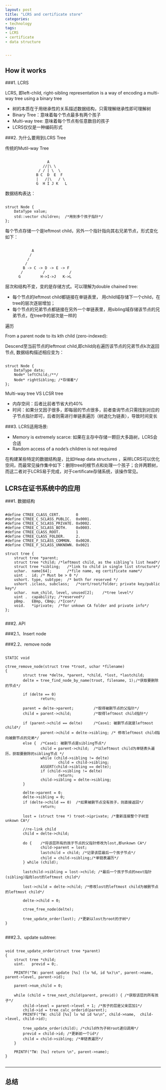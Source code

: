 ```yaml
---
layout: post
title: "LCRS and certificate store"
categories:
- technology  
tags:
- LCRS
- certificate
- data structure


---
```

## How it works  

###1. LCRS  

LCRS, 即left-child, right-sibling representation is a way of encoding a multi-way tree using a binary tree  

-	树的本质在于用继承性的关系描述数据结构，只需理解继承性即可理解树
-	Binary Tree：意味着每个节点最多有两个孩子
-	Multi-way tree: 意味着每个节点有任意数目的孩子
-	LCRS仅仅是一种编码形式  

###2. 为什么要用到LCRS Tree
	
传统的Mutil-way Tree
<pre><code>
 	               A       
                 //|\ \
               / / | \  \
              B C  D  E  F
              |   /|\   / \
              G  H I J K   L
</code></pre>  

数据结构表达：  

<pre><code>
struct Node {
    DataType value;
    std::vector<Node*> children;  /*用到多个孩子指针*/
};
</code></pre> 

每个节点存储一个是leftmost child，另外一个指针指向其右兄弟节点，形式变化如下：  
	   
<pre><code>
            A
           /
          /
         /
        B -> C -> D -> E -> F
       /         /           /
      G         H->I->J   K->L
</code></pre>

层次和结构不变，变的是存储方式。可以理解为double chained  tree:

 - 每个节点的leftmost child都链接在单链表里， 用child域存储下一个child，在tree的层次逐层增加；
 - 每个节点的兄弟节点都链接在另外一个单链表里，用sibling域存储该节点的兄弟节点，在tree中的层次是一样的

遍历

From a parent node to its kth child (zero-indexed):

Descend至当前节点的leftmost child,即child向右遍历该节点的兄弟节点k次返回节点,
数据结构描述相应变为：

<pre><code>  
struct Node {	
	DataType data;
	Node* leftChild;/**/
	Node* rightSibling; /*存储着*/
};  
</code></pre> 

Multi-way tree VS LCSR tree  

* 内存空间：后者比前者节省大约40%    
* 时间：如果分叉因子很多，即每层的节点很多，前者查询节点只需找到对应的子节点指针即可，后者则需进行单链表遍历（树退化为链表），导致时间变长  

###3. LCRS适用场景:  

 - Memory is extremely scarce: 如果在主存中存储一颗巨大多路树，LCRS会合适
 - Random access of a node’s children is not required  

在构建某些特定的数据结构是，比如Heap data structures ，采样LCRS可以优化空间，而最常见操作集中如下：删除tree的根节点和处理一个孩子；合并两颗树，而这二者对于LCRS易于完成，对于certificate存储系统，该操作常见。

## LCRS在证书系统中的应用  

###1. 数据结构

<pre><code>
#define CTREE_CLASS_CERT.       0
#define CTREE_C_SCLASS_PUBLIC.  0x0001.
#define CTREE_C_SCLASS_PRIVATE. 0x0002.
#define CTREE_C_SCLASS_BOTH.    0x0003.
#define CTREE_CLASS_ROOT.       1
#define CTREE_CLASS_FOLDER.     2.     
#define CTREE_F_SCLASS_COMMON.  0x0020.
#define CTREE_F_SCLASS_UNKNOWN. 0x0021

struct tree {
	struct tree *parent;
	struct tree *child;	/*leftmost child, as the sibling’s list head*/
	struct tree *sibling;	/*link to child in single list structure*/
	uchar.  name[64];		/*file name, eg certificate name*/
	uint .  id;	/* Must be > 0 */
	ushort. type, subtype;	/* both for reserved */
	ushort .iclass, subclass;	/*cert/root/folder; private key/public key*/
	uchar.  num_child, level, unused[2];	/*tree level*/
	uint .  capability;	/*reserved*/
	pBmp.   EBmp, CBmp;	/*Icon*/
	void.   *iprivate;	/*for unkown CA folder and private info*/
};   

</code></pre>   

###2. API

###2.1、Insert node  

###2.2、remove node  
   
<pre><code>
STATIC void

ctree_remove_node(struct tree *troot, uchar *filename)
{
        struct tree *delte, *parent, *child, *lost, *lastchild;
        delte = tree_find_node_by_name(troot, filename, 1);/*获取要删除的节点*/

        if (delte == 0)
                return;

        parent = delte->parent;         /*取得被删节点的父指针*/
        child = parent->child;          /*取得leftmost child指针*/

        if (parent->child == delte)     /*Case1: 被删节点就是leftmost child*/
                parent->child = delte->sibling; /* 修改leftmost child指向被删节点的兄弟*/
        else {  /*Case1: 被删节点是sibling节点*/
                child = parent->child;  /*以leftmost child为单链表头遍历，获取要删除的sibling节点 */
                while (child->sibling != delte)
                        child = child->sibling;
                ASSERT(child->sibling == delte);
                if (child->sibling != delte)
                        return;
                child->sibling = delte->sibling;
        }

        delte->parent = 0;
        delte->sibling = 0;
        if (delte->child == 0)  /*如果被删节点没有孩子，则直接返回*/
                return;

        lost = (struct tree *) troot->iprivate; /*重新连接整个子树至unkown CA*/

        //re-link child
        child = delte->child;

        do {    /*将该层所有的孩子节点的父指针修改为lost,即unkown CA*/
                child->parent = lost;
                lastchild = child; /*记录该层最后一个孩子节点*/
                child = child->sibling;/*单链表遍历*/
        } while (child);

        lastchild->sibling = lost->child; /*最后一个孩子节点的next指针(sibling)指向lost的leftmost child*/

        lost->child = delte->child; /*修改lost的leftmost child为被删节点的leftmost child*/

        delte->child = 0;

        ctree_free_node(delte);

        tree_update_order(lost); /*更新以lost为root的子树*/
}

</code></pre>
   
###2.3、update subtree:     

<pre><code>  
void tree_update_order(struct tree *parent)
{	
	struct tree *child;
	uint.   previd = 0;.   
		
	PRINTF("TW: parent update [%s] (lv %d, id %x)\n", parent->name, parent->level, parent->id);
	
	parent->num_child = 0;
	
	while (child = tree_next_child(parent, previd)) { /*获取该层的所有孩子*/
		child->level = parent->level + 1; /*孩子的层是父亲层加1*/
		child->id = tree_calc_orderid(parent);
		PRINTF("TW: child [%s] lv %d id %x\n", child->name,  child->level, child->id);

		tree_update_order(child); /*child作为子树root递归调用*/
		previd = child->id; /*更新前一个id*/
		child = child->sibling; /*单链表遍历*/
	}

	PRINTF("TW: [%s] return \n", parent->name);
}  

</code></pre>  

----
## 总结